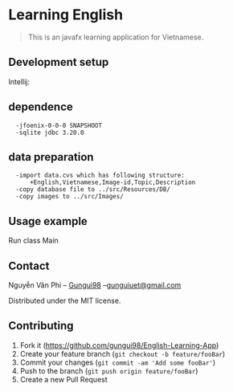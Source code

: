 # Learning English
> This is an javafx learning application for Vietnamese.



## Development setup

Intellij:
## dependence
```add dependence
  -jfoenix-0-0-0 SNAPSHOOT
  -sqlite jdbc 3.20.0
```
## data preparation
```
  -import data.cvs which has following structure:
      +English,Vietnamese,Image-id,Topic,Description
  -copy database file to ../src/Resources/DB/
  -copy images to ../src/Images/
```
## Usage example

Run class Main


## Contact

Nguyễn Văn Phi – [Gungui98](https://facebooks.com/gungui98) –gunguiuet@gmail.com

Distributed under the MIT license.


## Contributing

1. Fork it (<https://github.com/gungui98/English-Learning-App>)
2. Create your feature branch (`git checkout -b feature/fooBar`)
3. Commit your changes (`git commit -am 'Add some fooBar'`)
4. Push to the branch (`git push origin feature/fooBar`)
5. Create a new Pull Request


